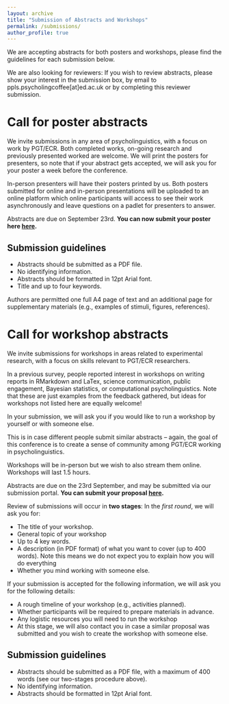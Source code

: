 ```yaml
---
layout: archive
title: "Submission of Abstracts and Workshops"
permalink: /submissions/
author_profile: true
---
```


We are accepting abstracts for both posters and workshops, please find the guidelines for each submission below.

We are also looking for reviewers: If you wish to review abstracts, please show your interest in the submission box, by email to ppls.psycholingcoffee[at]ed.ac.uk or by completing this reviewer submission.

Call for poster abstracts
=====
We invite submissions in any area of psycholinguistics, with a focus on work by PGT/ECR. Both completed works, on-going research and previously presented worked are welcome. We will print the posters for presenters, so note that if your abstract gets accepted, we will ask you for your poster a week before the conference. 

In-person presenters will have their posters printed by us. Both posters submitted for online and in-person presentations will be uploaded to an online platform which online participants will access to see their work asynchronously and leave questions on a padlet for presenters to answer.

Abstracts are due on September 23rd. **You can now submit your poster here [here](https://edinburgh.eu.qualtrics.com/jfe/form/SV_3wJriza6k3bDDmu).**

Submission guidelines
-----
+ Abstracts should be submitted as a PDF file.
+ No identifying information.
+ Abstracts should be formatted in 12pt Arial font.
+ Title and up to four keywords.

Authors are permitted one full A4 page of text and an additional page for supplementary materials (e.g., examples of stimuli, figures, references).

Call for workshop abstracts
=====
We invite submissions for workshops in areas related to experimental research, with a focus on skills relevant to PGT/ECR researchers.

In a previous survey, people reported interest in workshops on writing reports in RMarkdown and LaTex, science communication, public engagement, Bayesian statistics, or computational psycholinguistics. Note that these are just examples from the feedback gathered, but ideas for workshops not listed here are equally welcome!

In your submission, we will ask you if you would like to run a workshop by yourself or with someone else.

This is in case different people submit similar abstracts – again, the goal of this conference is to create a sense of community among PGT/ECR working in psycholinguistics.

Workshops will be in-person but we wish to also stream them online. Workshops will last 1.5 hours.

Abstracts are due on the 23rd September, and may be submitted via our submission portal. **You can submit your proposal [here](https://edinburgh.eu.qualtrics.com/jfe/form/SV_eyS0eGXWR5cEv6m).**

Review of submissions will occur in **two stages**:
In the _first round_, we will ask you for:
+ The title of your workshop.
+ General topic of your workshop
+ Up to 4 key words.
+ A description (in PDF format) of what you want to cover (up to 400 words). Note this means we do not expect you to explain how you will do everything
+ Whether you mind working with someone else.

If your submission is accepted for the following information, we will ask you for the following details:
+ A rough timeline of your workshop (e.g., activities planned).
+ Whether participants will be required to prepare materials in advance.
+ Any logistic resources you will need to run the workshop
+ At this stage, we will also contact you in case a similar proposal was submitted and you wish to create the workshop with someone else.

Submission guidelines
-----
+ Abstracts should be submitted as a PDF file, with a maximum of 400 words (see our two-stages procedure above).
+ No identifying information.
+ Abstracts should be formatted in 12pt Arial font.
